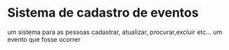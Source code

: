 # Sistema de cadastro de eventos
um sistema para as pessoas cadastrar, atualizar, procurar,excluir etc... um evento que fosse ocorrer
 
